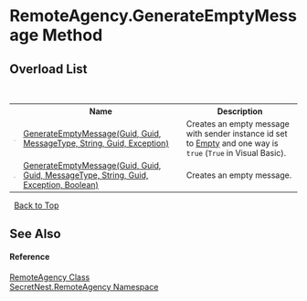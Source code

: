 # RemoteAgency.GenerateEmptyMessage Method 
 


## Overload List
&nbsp;<table><tr><th></th><th>Name</th><th>Description</th></tr><tr><td>![Protected method](media/protmethod.gif "Protected method")</td><td><a href="M_SecretNest_RemoteAgency_RemoteAgency_GenerateEmptyMessage">GenerateEmptyMessage(Guid, Guid, MessageType, String, Guid, Exception)</a></td><td>
Creates an empty message with sender instance id set to <a href="https://docs.microsoft.com/dotnet/api/system.guid.empty" target="_blank">Empty</a> and one way is `true` (`True` in Visual Basic).</td></tr><tr><td>![Protected method](media/protmethod.gif "Protected method")</td><td><a href="M_SecretNest_RemoteAgency_RemoteAgency_GenerateEmptyMessage_1">GenerateEmptyMessage(Guid, Guid, Guid, MessageType, String, Guid, Exception, Boolean)</a></td><td>
Creates an empty message.</td></tr></table>&nbsp;
<a href="#remoteagency.generateemptymessage-method">Back to Top</a>

## See Also


#### Reference
<a href="T_SecretNest_RemoteAgency_RemoteAgency">RemoteAgency Class</a><br /><a href="N_SecretNest_RemoteAgency">SecretNest.RemoteAgency Namespace</a><br />